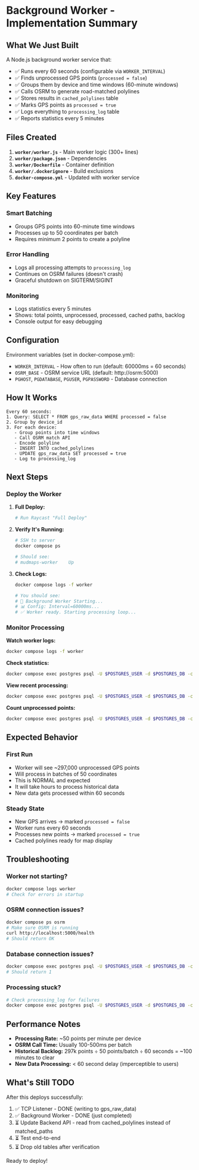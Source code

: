 # Background Worker - Implementation Summary

## What We Just Built

A Node.js background worker service that:
- ✅ Runs every 60 seconds (configurable via `WORKER_INTERVAL`)
- ✅ Finds unprocessed GPS points (`processed = false`)
- ✅ Groups them by device and time windows (60-minute windows)
- ✅ Calls OSRM to generate road-matched polylines
- ✅ Stores results in `cached_polylines` table
- ✅ Marks GPS points as `processed = true`
- ✅ Logs everything to `processing_log` table
- ✅ Reports statistics every 5 minutes

## Files Created

1. **`worker/worker.js`** - Main worker logic (300+ lines)
2. **`worker/package.json`** - Dependencies
3. **`worker/Dockerfile`** - Container definition
4. **`worker/.dockerignore`** - Build exclusions
5. **`docker-compose.yml`** - Updated with worker service

## Key Features

### Smart Batching
- Groups GPS points into 60-minute time windows
- Processes up to 50 coordinates per batch
- Requires minimum 2 points to create a polyline

### Error Handling
- Logs all processing attempts to `processing_log`
- Continues on OSRM failures (doesn't crash)
- Graceful shutdown on SIGTERM/SIGINT

### Monitoring
- Logs statistics every 5 minutes
- Shows: total points, unprocessed, processed, cached paths, backlog
- Console output for easy debugging

## Configuration

Environment variables (set in docker-compose.yml):
- `WORKER_INTERVAL` - How often to run (default: 60000ms = 60 seconds)
- `OSRM_BASE` - OSRM service URL (default: http://osrm:5000)
- `PGHOST`, `PGDATABASE`, `PGUSER`, `PGPASSWORD` - Database connection

## How It Works

```
Every 60 seconds:
1. Query: SELECT * FROM gps_raw_data WHERE processed = false
2. Group by device_id
3. For each device:
   - Group points into time windows
   - Call OSRM match API
   - Encode polyline
   - INSERT INTO cached_polylines
   - UPDATE gps_raw_data SET processed = true
   - Log to processing_log
```

## Next Steps

### Deploy the Worker

1. **Full Deploy:**
   ```bash
   # Run Raycast "Full Deploy"
   ```

2. **Verify It's Running:**
   ```bash
   # SSH to server
   docker compose ps
   
   # Should see:
   # mudmaps-worker    Up
   ```

3. **Check Logs:**
   ```bash
   docker compose logs -f worker
   
   # You should see:
   # 🚀 Background Worker Starting...
   # 📊 Config: Interval=60000ms...
   # ✅ Worker ready. Starting processing loop...
   ```

### Monitor Processing

**Watch worker logs:**
```bash
docker compose logs -f worker
```

**Check statistics:**
```bash
docker compose exec postgres psql -U $POSTGRES_USER -d $POSTGRES_DB -c "SELECT * FROM get_processing_stats()"
```

**View recent processing:**
```bash
docker compose exec postgres psql -U $POSTGRES_USER -d $POSTGRES_DB -c "SELECT * FROM processing_log ORDER BY created_at DESC LIMIT 10"
```

**Count unprocessed points:**
```bash
docker compose exec postgres psql -U $POSTGRES_USER -d $POSTGRES_DB -c "SELECT device_id, COUNT(*) FROM gps_raw_data WHERE processed = false GROUP BY device_id"
```

## Expected Behavior

### First Run
- Worker will see ~297,000 unprocessed GPS points
- Will process in batches of 50 coordinates
- This is NORMAL and expected
- It will take hours to process historical data
- New data gets processed within 60 seconds

### Steady State
- New GPS arrives → marked `processed = false`
- Worker runs every 60 seconds
- Processes new points → marked `processed = true`
- Cached polylines ready for map display

## Troubleshooting

### Worker not starting?
```bash
docker compose logs worker
# Check for errors in startup
```

### OSRM connection issues?
```bash
docker compose ps osrm
# Make sure OSRM is running
curl http://localhost:5000/health
# Should return OK
```

### Database connection issues?
```bash
docker compose exec postgres psql -U $POSTGRES_USER -d $POSTGRES_DB -c "SELECT 1"
# Should return 1
```

### Processing stuck?
```bash
# Check processing_log for failures
docker compose exec postgres psql -U $POSTGRES_USER -d $POSTGRES_DB -c "SELECT * FROM processing_log WHERE status = 'failed' ORDER BY created_at DESC LIMIT 5"
```

## Performance Notes

- **Processing Rate:** ~50 points per minute per device
- **OSRM Call Time:** Usually 100-500ms per batch
- **Historical Backlog:** 297k points ÷ 50 points/batch ÷ 60 seconds = ~100 minutes to clear
- **New Data Processing:** < 60 second delay (imperceptible to users)

## What's Still TODO

After this deploys successfully:

1. ✅ TCP Listener - DONE (writing to gps_raw_data)
2. ✅ Background Worker - DONE (just completed)
3. ⏳ Update Backend API - read from cached_polylines instead of matched_paths
4. ⏳ Test end-to-end
5. ⏳ Drop old tables after verification

Ready to deploy!
